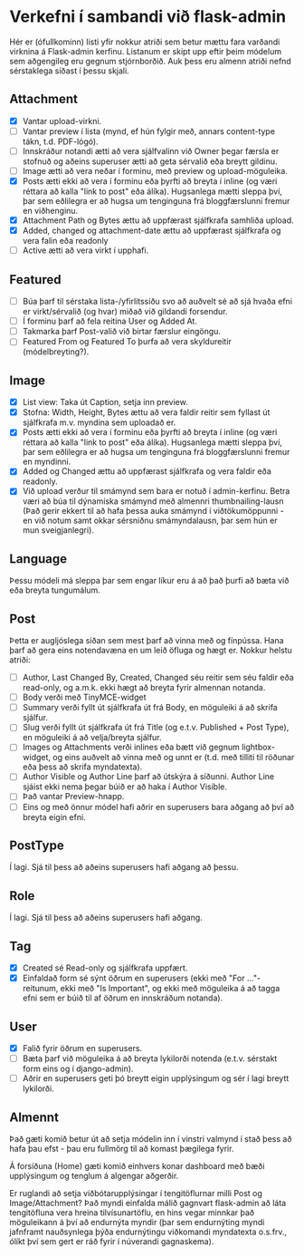 # Verkefni í sambandi við flask-admin

Hér er (ófullkominn) listi yfir nokkur atriði sem betur mættu fara varðandi virknina á Flask-admin kerfinu. Listanum er skipt upp eftir þeim módelum sem aðgengileg eru gegnum stjórnborðið. Auk þess eru almenn atriði nefnd sérstaklega síðast í þessu skjali.

## Attachment

- [x] Vantar upload-virkni.
- [ ] Vantar preview í lista (mynd, ef hún fylgir með, annars content-type tákn, t.d. PDF-lógó).
- [ ] Innskráður notandi ætti að vera sjálfvalinn við Owner þegar færsla er stofnuð og aðeins superuser ætti að geta sérvalið eða breytt gildinu.
- [ ] Image ætti að vera neðar í forminu, með preview og upload-möguleika.
- [x] Posts ætti ekki að vera í forminu eða þyrfti að breyta í inline (og væri réttara að kalla "link to post" eða álíka). Hugsanlega mætti sleppa því, þar sem eðlilegra er að hugsa um tenginguna frá bloggfærslunni fremur en viðhenginu.
- [x] Attachment Path og Bytes ættu að uppfærast sjálfkrafa samhliða upload.
- [x] Added, changed og attachment-date ættu að uppfærast sjálfkrafa og vera falin eða readonly
- [ ] Active ætti að vera virkt í upphafi.

## Featured

- [ ] Búa þarf til sérstaka lista-/yfirlitssíðu svo að auðvelt sé að sjá hvaða efni er virkt/sérvalið (og hvar) miðað við gildandi forsendur.
- [ ] Í forminu þarf að fela reitina User og Added At.
- [ ] Takmarka þarf Post-valið við birtar færslur eingöngu.
- [ ] Featured From og Featured To þurfa að vera skyldureitir (módelbreyting?).

## Image

- [x] List view: Taka út Caption, setja inn preview.
- [x] Stofna: Width, Height, Bytes ættu að vera faldir reitir sem fyllast út sjálfkrafa m.v. myndina sem uploadað er.
- [x] Posts ætti ekki að vera í forminu eða þyrfti að breyta í inline (og væri réttara að kalla "link to post" eða álíka). Hugsanlega mætti sleppa því, þar sem eðlilegra er að hugsa um tenginguna frá bloggfærslunni fremur en myndinni.
- [x] Added og Changed ættu að uppfærast sjálfkrafa og vera faldir eða readonly.
- [x] Við upload verður til smámynd sem bara er notuð í admin-kerfinu. Betra væri að búa til dýnamíska smámynd með almennri thumbnailing-lausn (Það gerir ekkert til að hafa þessa auka smámynd í viðtökumöppunni - en við notum samt okkar sérsniðnu smámyndalausn, þar sem hún er mun sveigjanlegri).

## Language

Þessu módeli má sleppa þar sem engar líkur eru á að það þurfi að bæta við eða breyta tungumálum.

## Post

Þetta er augljóslega síðan sem mest þarf að vinna með og fínpússa. Hana þarf að gera eins notendavæna en um leið öfluga og hægt er. Nokkur helstu atriði:

- [ ] Author, Last Changed By, Created, Changed séu reitir sem séu faldir eða read-only, og a.m.k. ekki hægt að breyta fyrir almennan notanda.
- [ ] Body verði með TinyMCE-widget
- [ ] Summary verði fyllt út sjálfkrafa út frá Body, en möguleiki á að skrifa sjálfur.
- [ ] Slug verði fyllt út sjálfkrafa út frá Title (og e.t.v. Published + Post Type), en möguleiki á að velja/breyta sjálfur.
- [ ] Images og Attachments verði inlines eða bætt við gegnum lightbox-widget, og eins auðvelt að vinna með og unnt er (t.d. með tilliti til röðunar eða þess að skrifa myndatexta).
- [ ] Author Visible og Author Line þarf að útskýra á síðunni. Author Line sjáist ekki nema þegar búið er að haka í Author Visible.
- [ ] Það vantar Preview-hnapp.
- [ ] Eins og með önnur módel hafi aðrir en superusers bara aðgang að því að breyta eigin efni.

## PostType

Í lagi. Sjá til þess að aðeins superusers hafi aðgang að þessu.

## Role

Í lagi. Sjá til þess að aðeins superusers hafi aðgang.

## Tag

- [x] Created sé Read-only og sjálfkrafa uppfært.
- [x] Einfaldað form sé sýnt öðrum en superusers (ekki með "For ..."-reitunum, ekki með "Is Important", og ekki með möguleika á að tagga efni sem er búið til af öðrum en innskráðum notanda).

## User

- [x] Falið fyrir öðrum en superusers.
- [ ] Bæta þarf við möguleika á að breyta lykilorði notenda (e.t.v. sérstakt form eins og í django-admin).
- [ ] Aðrir en superusers geti þó breytt eigin upplýsingum og sér í lagi breytt lykilorði.

## Almennt

Það gæti komið betur út að setja módelin inn í vinstri valmynd í stað þess að hafa þau efst - þau eru fullmörg til að komast þægilega fyrir.

Á forsíðuna (Home) gæti komið einhvers konar dashboard með bæði upplýsingum og tenglum á algengar aðgerðir.

Er ruglandi að setja viðbótarupplýsingar í tengitöflurnar milli Post og Image/Attachment? Það myndi einfalda málið gagnvart flask-admin að láta tengitöfluna vera hreina tilvísunartöflu, en hins vegar minnkar það möguleikann á því að endurnýta myndir (þar sem endurnýting myndi jafnframt nauðsynlega þýða endurnýtingu viðkomandi myndatexta o.s.frv., ólíkt því sem gert er ráð fyrir í núverandi gagnaskema).
